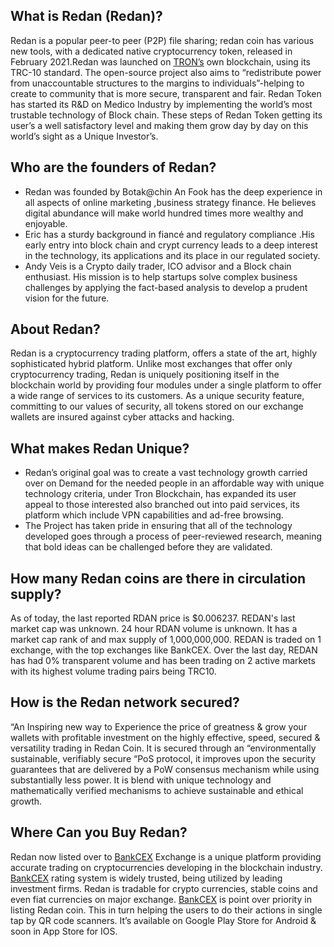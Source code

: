 
## What is Redan (Redan)?
  Redan is a popular peer-to peer (P2P) file sharing; redan coin has various new tools, with a dedicated native cryptocurrency token, released in February 2021.Redan was launched on [TRON’s](https://coinmarketcap.com/currencies/tron) own blockchain, using its TRC-10 standard. The open-source project also aims to “redistribute power from unaccountable structures to the margins to individuals”-helping to create to community that is more secure, transparent and fair. Redan Token has started its R&D on Medico Industry by implementing the world’s most trustable technology of Block chain. These steps of Redan Token getting its user’s a well satisfactory level and making them grow day by day on this world’s sight as a Unique Investor’s.
  
## Who are the founders of Redan?
  * Redan was founded by Botak@chin An Fook has the deep experience in all aspects of online marketing ,business strategy finance. He believes digital abundance will make world hundred times more wealthy and enjoyable. 
  * Eric has a sturdy background in fiancé and regulatory compliance .His early entry into block chain and crypt currency leads to a deep interest in the technology, its applications and its place in our regulated society.
  * Andy Veis is a Crypto daily trader, ICO advisor and a Block chain enthusiast. His mission is to help startups solve complex business challenges by applying the fact-based analysis to develop a prudent vision for the future.

## About Redan?
  Redan is a cryptocurrency trading platform, offers a state of the art, highly sophisticated hybrid platform. Unlike most exchanges that offer only cryptocurrency trading, Redan is uniquely positioning itself in the blockchain world by providing four modules under a single platform to offer a wide range of services to its customers. As a unique security feature, committing to our values of security, all tokens stored on our exchange wallets are insured against cyber attacks and hacking.

## What makes Redan Unique?
  * Redan’s original goal was to create a vast technology growth carried over on Demand for the needed people in an affordable way with unique technology criteria, under Tron Blockchain, has expanded its user appeal to those interested also branched out into paid services, its platform which include VPN capabilities and ad-free browsing.
  * The Project has taken pride in ensuring that all of the technology developed goes through a process of peer-reviewed research, meaning that bold ideas can be challenged before they are validated.

## How many Redan coins are there in circulation supply?
  As of today, the last reported RDAN price is $0.006237. REDAN's last market cap was unknown. 24 hour RDAN volume is unknown. It has a market cap rank of and max supply of 1,000,000,000. REDAN is traded on 1 exchange, with the top exchanges like BankCEX. Over the last day, REDAN has had 0% transparent volume and has been trading on 2 active markets with its highest volume trading pairs being TRC10.

## How is the Redan network secured?
  “An Inspiring new way to Experience the price of greatness & grow your wallets with profitable investment on the highly effective, speed, secured & versatility trading in Redan Coin. It is secured through an “environmentally sustainable, verifiably secure “PoS protocol, it improves upon the security guarantees that are delivered by a PoW consensus mechanism while using substantially less power. It is blend with unique technology and mathematically verified mechanisms to achieve sustainable and ethical growth.

## Where Can you Buy Redan?
  Redan now listed over to [BankCEX](https://bankcex.com) Exchange is a unique platform providing accurate trading on cryptocurrencies developing in the blockchain industry. [BankCEX](https://bankcex.com) rating system is widely trusted, being utilized by leading investment firms. Redan is tradable for crypto currencies, stable coins and even fiat currencies on major exchange. [BankCEX](https://bankcex.com) is point over priority in listing Redan coin. This in turn helping the users to do their actions in single tap by QR code scanners. It’s available on Google Play Store for Android & soon in App Store for IOS.



